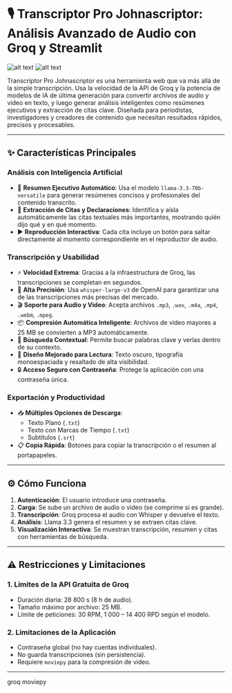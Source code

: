# 🎙️ Transcriptor Pro Johnascriptor: Análisis Avanzado de Audio con Groq y Streamlit

![alt text](https://static.streamlit.io/badges/streamlit_badge_black_white.svg)
![alt text](https://github.com/user-attachments/assets/867ac30a-49c1-4635-bdbb-9dfed9705475)

Transcriptor Pro Johnascriptor es una herramienta web que va más allá de la simple transcripción. Usa la velocidad de la API de Groq y la potencia de modelos de IA de última generación para convertir archivos de audio y video en texto, y luego generar análisis inteligentes como resúmenes ejecutivos y extracción de citas clave. Diseñada para periodistas, investigadores y creadores de contenido que necesitan resultados rápidos, precisos y procesables.

---

## ✨ Características Principales

### Análisis con Inteligencia Artificial
- 📝 **Resumen Ejecutivo Automático**: Usa el modelo `llama-3.3-70b-versatile` para generar resúmenes concisos y profesionales del contenido transcrito.  
- 💬 **Extracción de Citas y Declaraciones**: Identifica y aísla automáticamente las citas textuales más importantes, mostrando quién dijo qué y en qué momento.  
- ▶️ **Reproducción Interactiva**: Cada cita incluye un botón para saltar directamente al momento correspondiente en el reproductor de audio.

### Transcripción y Usabilidad
- ⚡ **Velocidad Extrema**: Gracias a la infraestructura de Groq, las transcripciones se completan en segundos.  
- 🎯 **Alta Precisión**: Usa `whisper-large-v3` de OpenAI para garantizar una de las transcripciones más precisas del mercado.  
- 🎬 **Soporte para Audio y Video**: Acepta archivos `.mp3`, `.wav`, `.m4a`, `.mp4`, `.webm`, `.mpeg`.  
- 📦 **Compresión Automática Inteligente**: Archivos de video mayores a 25 MB se convierten a MP3 automáticamente.  
- 🔎 **Búsqueda Contextual**: Permite buscar palabras clave y verlas dentro de su contexto.  
- 🎨 **Diseño Mejorado para Lectura**: Texto oscuro, tipografía monoespaciada y resaltado de alta visibilidad.  
- 🔒 **Acceso Seguro con Contraseña**: Protege la aplicación con una contraseña única.

### Exportación y Productividad
- 📥 **Múltiples Opciones de Descarga**:
  - Texto Plano (`.txt`)
  - Texto con Marcas de Tiempo (`.txt`)
  - Subtítulos (`.srt`)
- 📋 **Copia Rápida**: Botones para copiar la transcripción o el resumen al portapapeles.

---

## ⚙️ Cómo Funciona

1. **Autenticación**: El usuario introduce una contraseña.  
2. **Carga**: Se sube un archivo de audio o video (se comprime si es grande).  
3. **Transcripción**: Groq procesa el audio con Whisper y devuelve el texto.  
4. **Análisis**: Llama 3.3 genera el resumen y se extraen citas clave.  
5. **Visualización Interactiva**: Se muestran transcripción, resumen y citas con herramientas de búsqueda.

---

## ⚠️ Restricciones y Limitaciones

### 1. Límites de la API Gratuita de Groq
- Duración diaria: 28 800 s (8 h de audio).  
- Tamaño máximo por archivo: 25 MB.  
- Límite de peticiones: 30 RPM, 1 000 – 14 400 RPD según el modelo.  

### 2. Limitaciones de la Aplicación
- Contraseña global (no hay cuentas individuales).  
- No guarda transcripciones (sin persistencia).  
- Requiere `moviepy` para la compresión de video.

---
groq
moviepy
